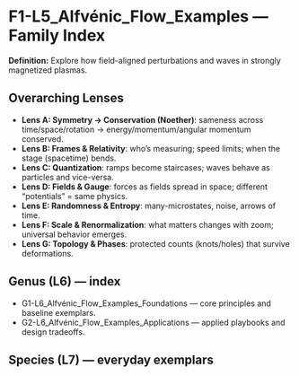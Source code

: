 # F1-L5_Alfvénic_Flow_Examples — Family Index
**Definition:** Explore how field-aligned perturbations and waves in strongly magnetized plasmas.

## Overarching Lenses

- **Lens A: Symmetry -> Conservation (Noether)**: sameness across time/space/rotation → energy/momentum/angular momentum conserved.
- **Lens B: Frames & Relativity**: who’s measuring; speed limits; when the stage (spacetime) bends.
- **Lens C: Quantization**: ramps become staircases; waves behave as particles and vice-versa.
- **Lens D: Fields & Gauge**: forces as fields spread in space; different “potentials” = same physics.
- **Lens E: Randomness & Entropy**: many-microstates, noise, arrows of time.
- **Lens F: Scale & Renormalization**: what matters changes with zoom; universal behavior emerges.
- **Lens G: Topology & Phases**: protected counts (knots/holes) that survive deformations.

## Genus (L6) — index
- G1-L6_Alfvénic_Flow_Examples_Foundations — core principles and baseline exemplars.
- G2-L6_Alfvénic_Flow_Examples_Applications — applied playbooks and design tradeoffs.

## Species (L7) — everyday exemplars
